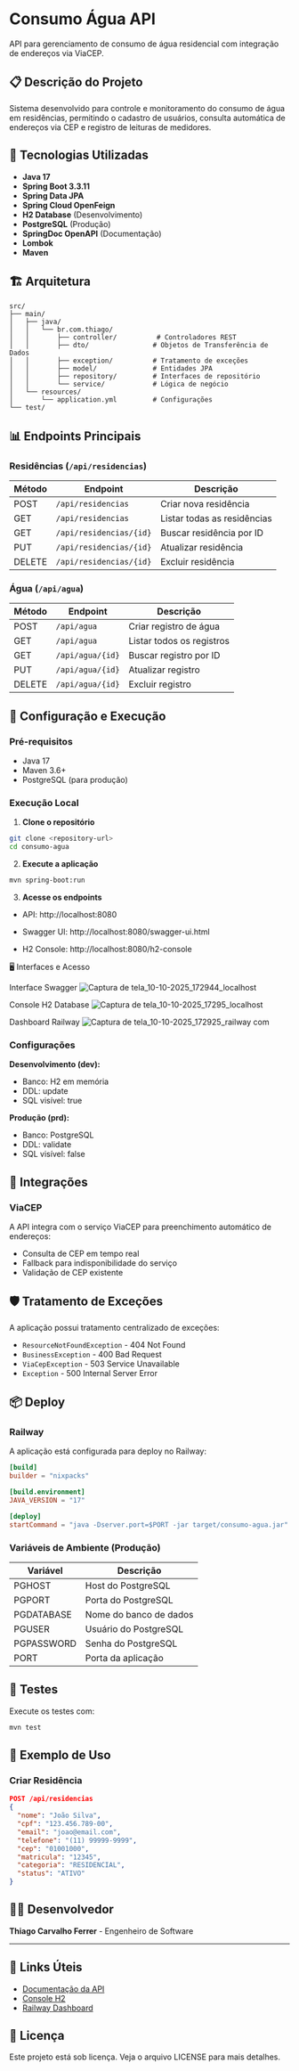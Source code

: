 # Consumo Água API

API para gerenciamento de consumo de água residencial com integração de endereços via ViaCEP.

## 📋 Descrição do Projeto

Sistema desenvolvido para controle e monitoramento do consumo de água em residências, permitindo o cadastro de usuários, consulta automática de endereços via CEP e registro de leituras de medidores.

## 🚀 Tecnologias Utilizadas

- **Java 17**
- **Spring Boot 3.3.11**
- **Spring Data JPA**
- **Spring Cloud OpenFeign**
- **H2 Database** (Desenvolvimento)
- **PostgreSQL** (Produção)
- **SpringDoc OpenAPI** (Documentação)
- **Lombok**
- **Maven**

## 🏗️ Arquitetura

```
src/
├── main/
│   ├── java/
│   │   └── br.com.thiago/
│   │       ├── controller/          # Controladores REST
│   │       ├── dto/                # Objetos de Transferência de Dados
│   │       ├── exception/          # Tratamento de exceções
│   │       ├── model/              # Entidades JPA
│   │       ├── repository/         # Interfaces de repositório
│   │       └── service/            # Lógica de negócio
│   └── resources/
│       └── application.yml         # Configurações
└── test/
```

## 📊 Endpoints Principais

### Residências (`/api/residencias`)

| Método | Endpoint | Descrição |
|--------|----------|-----------|
| POST | `/api/residencias` | Criar nova residência |
| GET | `/api/residencias` | Listar todas as residências |
| GET | `/api/residencias/{id}` | Buscar residência por ID |
| PUT | `/api/residencias/{id}` | Atualizar residência |
| DELETE | `/api/residencias/{id}` | Excluir residência |

### Água (`/api/agua`)

| Método | Endpoint | Descrição |
|--------|----------|-----------|
| POST | `/api/agua` | Criar registro de água |
| GET | `/api/agua` | Listar todos os registros |
| GET | `/api/agua/{id}` | Buscar registro por ID |
| PUT | `/api/agua/{id}` | Atualizar registro |
| DELETE | `/api/agua/{id}` | Excluir registro |

## 🔧 Configuração e Execução

### Pré-requisitos
- Java 17
- Maven 3.6+
- PostgreSQL (para produção)

### Execução Local

1. **Clone o repositório**
```bash
git clone <repository-url>
cd consumo-agua
```

2. **Execute a aplicação**
```bash
mvn spring-boot:run
```

3. **Acesse os endpoints**
- API: http://localhost:8080

- Swagger UI: http://localhost:8080/swagger-ui.html
- H2 Console: http://localhost:8080/h2-console

🖥️ Interfaces e Acesso

Interface Swagger
![Captura de tela_10-10-2025_172944_localhost](https://github.com/user-attachments/assets/de06630c-9843-4011-a647-7865968acbbb)

Console H2 Database
![Captura de tela_10-10-2025_17295_localhost](https://github.com/user-attachments/assets/5620ee4d-9d82-40c4-ba1c-d6661ea329ab)

Dashboard Railway
![Captura de tela_10-10-2025_172925_railway com](https://github.com/user-attachments/assets/9ecad3be-d05a-41fa-af2d-6d7181d96d1f)

### Configurações

**Desenvolvimento (dev):**
- Banco: H2 em memória
- DDL: update
- SQL visível: true

**Produção (prd):**
- Banco: PostgreSQL
- DDL: validate
- SQL visível: false

## 📡 Integrações

### ViaCEP
A API integra com o serviço ViaCEP para preenchimento automático de endereços:
- Consulta de CEP em tempo real
- Fallback para indisponibilidade do serviço
- Validação de CEP existente

## 🛡️ Tratamento de Exceções

A aplicação possui tratamento centralizado de exceções:

- `ResourceNotFoundException` - 404 Not Found
- `BusinessException` - 400 Bad Request
- `ViaCepException` - 503 Service Unavailable
- `Exception` - 500 Internal Server Error

## 📦 Deploy

### Railway
A aplicação está configurada para deploy no Railway:

```toml
[build]
builder = "nixpacks"

[build.environment]
JAVA_VERSION = "17"

[deploy]
startCommand = "java -Dserver.port=$PORT -jar target/consumo-agua.jar"
```

### Variáveis de Ambiente (Produção)

| Variável | Descrição |
|----------|-----------|
| PGHOST | Host do PostgreSQL |
| PGPORT | Porta do PostgreSQL |
| PGDATABASE | Nome do banco de dados |
| PGUSER | Usuário do PostgreSQL |
| PGPASSWORD | Senha do PostgreSQL |
| PORT | Porta da aplicação |

## 🧪 Testes

Execute os testes com:
```bash
mvn test
```

## 📝 Exemplo de Uso

### Criar Residência
```json
POST /api/residencias
{
  "nome": "João Silva",
  "cpf": "123.456.789-00",
  "email": "joao@email.com",
  "telefone": "(11) 99999-9999",
  "cep": "01001000",
  "matricula": "12345",
  "categoria": "RESIDENCIAL",
  "status": "ATIVO"
}
```

## 👨‍💻 Desenvolvedor

**Thiago Carvalho Ferrer** - Engenheiro de Software

---

## 🔗 Links Úteis

- [Documentação da API](http://localhost:8080/swagger-ui.html)
- [Console H2](http://localhost:8080/h2-console)
- [Railway Dashboard](https://railway.app)

## 📄 Licença

Este projeto está sob licença. Veja o arquivo LICENSE para mais detalhes.
